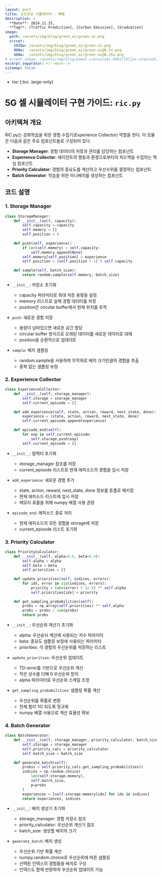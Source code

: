 ```yaml
---
layout: post
title: 오프로딩 시뮬레이터 - MME
description: >
  **Date**: 2024.11.25, 
  **Tag**: [Traffic Prediction], [Carbon Emission], [Graduation]
image: 
  path: /assets/img/blog/green_ai/green-ai.png 
  srcset: 
    1920w: /assets/img/blog/green_ai/green-ai.png
    960w:  /assets/img/blog/green_ai/green-ai@0,5x.png
    480w:  /assets/img/blog/green_ai/green-ai@0,25x.png
# accent_image: /assets/img/blog/pawel-czerwinski-848z7lbCjoo-unsplash.jpg
excerpt_separator: <!--more-->
sitemap: false
---
```


<!--more-->

* toc
{:toc .large-only}


# 5G 셀 시뮬레이터 구현 가이드: `ric.py`

## 아키텍쳐 개요

RIC.py는 강화학습을 위한 경험 수집기(Experience Collector) 역할을 한다. 이 모듈은 다음과 같은 주요 컴포넌트들로 구성되어 있다.

- **Storage Manager**: 경험 데이터의 저장과 관리를 담당하는 컴포넌트
- **Experience Collector**: 에이전트의 행동과 환경으로부터의 피드백을 수집하는 핵심 컴포넌트
- **Priority Calculator**: 경험의 중요도를 계산하고 우선수위를 결정하는 컴포넌트
- **Batch Generator**: 학습을 위한 미니배치를 생성하는 컴포넌트

## 코드 설명

### 1. Storage Manager
``` python
class StorageManager:
    def __init__(self, capacity):
        self.capacity = capacity
        self.memory = []
        self.position = 0
        
    def push(self, experience):
        if len(self.memory) < self.capacity:
            self.memory.append(None)
        self.memory[self.position] = experience
        self.position = (self.position + 1) % self.capacity
        
    def sample(self, batch_size):
        return random.sample(self.memory, batch_size)
```
- `__init__`: 저장소 초기화
  - capacity 파라미터로 최대 저장 용량을 설정
  - memory 리스트로 실제 경험 데이터를 저장
  - position은 circular buffer에서 현재 위치를 추적 

- `push`: 새로운 경험 저장
  - 용량이 남아있으면 새로운 공간 할당
  - circular buffer 방식으로 오래된 데이터를 새로운 데이터로 대체
  - position을 순환적으로 업데이트

- `sample`: 배치 샘플링
    - random.sample을 사용하여 무작위로 배치 크기만큼의 경험을 추출
    - 중복 없는 샘플링 보장

### 2. Experience Collector
``` python
class ExperienceCollector:
    def __init__(self, storage_manager):
        self.storage = storage_manager
        self.current_episode = []
        
    def add_experience(self, state, action, reward, next_state, done):
        experience = (state, action, reward, next_state, done)
        self.current_episode.append(experience)
        
    def episode_end(self):
        for exp in self.current_episode:
            self.storage.push(exp)
        self.current_episode = []
```

- `__init__`: 컬렉터 초기화
    - storage_manager 참조를 저장
    - current_episode 리스트로 현재 에피소드의 경험을 임시 저장

- `add_experience`: 새로운 경험 추가
    - state, action, reward, next_state, done 정보를 튜플로 패키징
    - 현재 에피소드 리스트에 임시 저장
    - 메모리 효율을 위해 numpy 배열 사용 권장

- `episode_end`: 에피소드 종료 처리
    - 현재 에피소드의 모든 경험을 storage에 저장
    - current_episode 리스트 초기화
  

### 3. Priority Calculator
``` python
class PriorityCalculator:
    def __init__(self, alpha=0.6, beta=0.4):
        self.alpha = alpha
        self.beta = beta
        self.priorities = []
        
    def update_priorities(self, indices, errors):
        for idx, error in zip(indices, errors):
            priority = (abs(error) + 1e-5) ** self.alpha
            self.priorities[idx] = priority
            
    def get_sampling_probabilities(self):
        probs = np.array(self.priorities) ** self.alpha
        probs = probs / sum(probs)
        return probs
```

- `__init__`: 우선순위 계산기 초기화
  - alpha: 우선숭뉘 계산에 사용되는 지수 파라미터
  - beta: 중요도 샘플링 보정에 사용되는 파라미터
  - priorities: 각 경험의 우선순위를 저장하는 리스트

- `update_priorities`: 우선순위 업데이트
  - TD-error를 기반으로 우선순위 계산
  - 작은 상수를 더해 0 우선순위 방지
  - alpha 파라미터로 우선순위 스케일 조정

- `get_sampling_probabilities`: 샘플링 확률 계산
  - 우선순위를 확률로 변환
  - 전체 합이 1이 되도록 정규화
  - numpy 배열 사용으로 계산 효율성 확보


### 4. Batch Generator

``` python
class BatchGenerator:
    def __init__(self, storage_manager, priority_calculator, batch_size):
        self.storage = storage_manager
        self.priority_calc = priority_calculator
        self.batch_size = batch_size
        
    def generate_batch(self):
        probss = self.priority_calc.get_sampling_probabilities()
        indices = np.random.choice(
            len(self.storage.memory),
            self.batch_size,
            p=probs
        )
        experiences = [self.storage.memory[idx] for idx in indices]
        return experiences, indices
```

- `__init__`: 배치 생성기 초기화
    - storage_manager: 경험 저장소 참조
    - priority_calculator: 우선순위 계산기 참조
    - batch_size: 생성할 배치의 크기

- `generate_batch`: 배치 생성
  - 우선순위 기반 확률 계산
  - numpy.random.choice로 우선순위에 따른 샘플링
  - 선택된 인덱스의 경험들을 배치로 구성
  - 인덱스도 함께 반환하여 우선순위 업데이트 가능